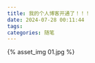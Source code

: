 ```yaml
---
title: 我的个人博客开通了！！！
date: 2024-07-28 00:11:44
tags: 
categories: 随笔
---
```


{% asset_img 01.jpg %}
